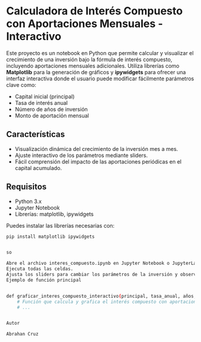 # Calculadora de Interés Compuesto con Aportaciones Mensuales - Interactivo

Este proyecto es un notebook en Python que permite calcular y visualizar el crecimiento de una inversión bajo la fórmula de interés compuesto, incluyendo aportaciones mensuales adicionales. Utiliza librerías como **Matplotlib** para la generación de gráficos y **ipywidgets** para ofrecer una interfaz interactiva donde el usuario puede modificar fácilmente parámetros clave como:

- Capital inicial (principal)
- Tasa de interés anual
- Número de años de inversión
- Monto de aportación mensual

## Características

- Visualización dinámica del crecimiento de la inversión mes a mes.
- Ajuste interactivo de los parámetros mediante sliders.
- Fácil comprensión del impacto de las aportaciones periódicas en el capital acumulado.

## Requisitos

- Python 3.x
- Jupyter Notebook
- Librerías: matplotlib, ipywidgets

Puedes instalar las librerías necesarias con:

```bash
pip install matplotlib ipywidgets


so

Abre el archivo interes_compuesto.ipynb en Jupyter Notebook o JupyterLab.
Ejecuta todas las celdas.
Ajusta los sliders para cambiar los parámetros de la inversión y observa cómo se actualiza la gráfica.
Ejemplo de función principal


def graficar_interes_compuesto_interactivo(principal, tasa_anual, años, aportacion_mensual):
    # Función que calcula y grafica el interés compuesto con aportaciones mensuales
    # ...


Autor

Abrahan Cruz
